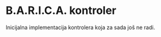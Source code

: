 B.A.R.I.C.A. kontroler
======================

Inicijalna implementacija kontrolera koja za sada još ne radi.


